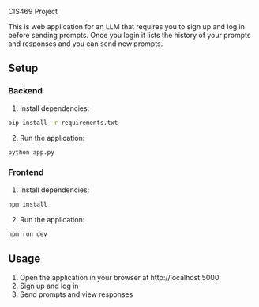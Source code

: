 CIS469 Project

This is web application for an LLM that requires you to sign up and log in before sending prompts. Once you login it lists the history of your prompts and responses and you can send new prompts.

## Setup

### Backend

1. Install dependencies:

```bash
pip install -r requirements.txt
```

2. Run the application:

```bash
python app.py
```

### Frontend

1. Install dependencies:

```bash
npm install
```

2. Run the application:

```bash
npm run dev
```

## Usage

1. Open the application in your browser at http://localhost:5000
2. Sign up and log in
3. Send prompts and view responses
